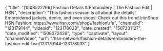 {
    "title": "[1508522766] Fashion Details & Embroidery | The Fashion Edit | HSN",
    "description": "This fashion season is all about the details! Embroidered jackets, denim, and even shoes! Check out this trend.\n\nShop HSN Fashion: https:\/\/www.hsn.com\/shop\/fashion\/fa",
    "channelid": "123179144",
    "videoid": "123178033",
    "date_created": "1507231127",
    "date_modified": "1508372436",
    "type": "captivate",
    "layout": "channelVideo",
    "url": "\/hsn-network\/fashion-details-embroidery-the-fashion-edit-hsn\/123179144-123178033"
}